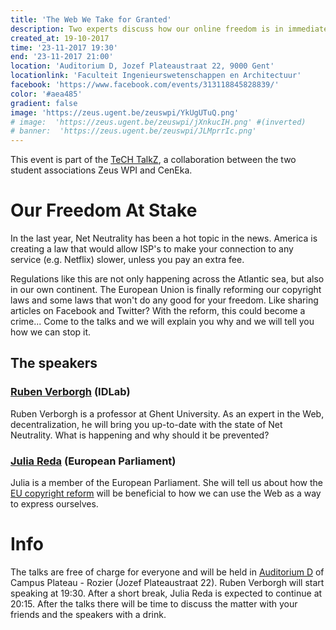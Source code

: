 ```yaml
---
title: 'The Web We Take for Granted'
description: Two experts discuss how our online freedom is in immediate danger.
created_at: 19-10-2017
time: '23-11-2017 19:30'
end: '23-11-2017 21:00'
location: 'Auditorium D, Jozef Plateaustraat 22, 9000 Gent'
locationlink: 'Faculteit Ingenieurswetenschappen en Architectuur'
facebook: 'https://www.facebook.com/events/313118845828839/'
color: '#aea485'
gradient: false
image: 'https://zeus.ugent.be/zeuswpi/YkUgUTuQ.png'
# image:  'https://zeus.ugent.be/zeuswpi/jXnkucIH.png' #(inverted)
# banner:  'https://zeus.ugent.be/zeuswpi/JLMprrIc.png'
---
```


This event is part of the [TeCH TalkZ](<%= @items['/blog/17-18/tech-talkz.md'].path %>), a collaboration between the two student associations Zeus WPI and CenEka.

# Our Freedom At Stake

In the last year, Net Neutrality has been a hot topic in the news.
America is creating a law that would allow ISP's to make your connection to any service (e.g. Netflix) slower, unless you pay an extra fee.

Regulations like this are not only happening across the Atlantic sea, but also in our own continent. The European Union is finally reforming our copyright laws and some laws that won't do any good for your freedom. Like sharing articles on Facebook and Twitter? With the reform, this could become a crime... Come to the talks and we will explain you why and we will tell you how we can stop it.

## The speakers

### [Ruben Verborgh](https://ruben.verborgh.org) (IDLab)

Ruben Verborgh is a professor at Ghent University. As an expert in the Web, decentralization, he will bring you up-to-date with the state of Net Neutrality. What is happening and why should it be prevented?

### [Julia Reda](https://juliareda.eu/en/) (European Parliament)

Julia is a member of the European Parliament. She will tell us about how the [EU copyright reform](https://juliareda.eu/eu-copyright-reform/) will be beneficial to how we can use the Web as a way to express ourselves.

# Info
The talks are free of charge for everyone and will be held in [Auditorium D](https://soleway.ugent.be/routes/5183) of Campus Plateau - Rozier (Jozef Plateaustraat 22). Ruben Verborgh will start speaking at 19:30. After a short break, Julia Reda is expected to continue at 20:15. After the talks there will be time to discuss the matter with your friends and the speakers with a drink.
